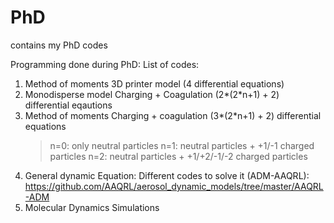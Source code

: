 # PhD
contains my PhD codes

Programming done during PhD:
List of codes:
1. Method of moments 3D printer model (4 differential equations) 
2. Monodisperse model Charging + Coagulation (2*(2*n+1) + 2) differential eqautions
3. Method of moments Charging + coagulation (3*(2*n+1) + 2) differential equations
   > n=0: only neutral particles
   > n=1: neutral particles + +1/-1 charged particles
   > n=2: neutral particles + +1/+2/-1/-2 charged particles
4. General dynamic Equation: Different codes to solve it (ADM-AAQRL): https://github.com/AAQRL/aerosol_dynamic_models/tree/master/AAQRL-ADM
5. Molecular Dynamics Simulations
